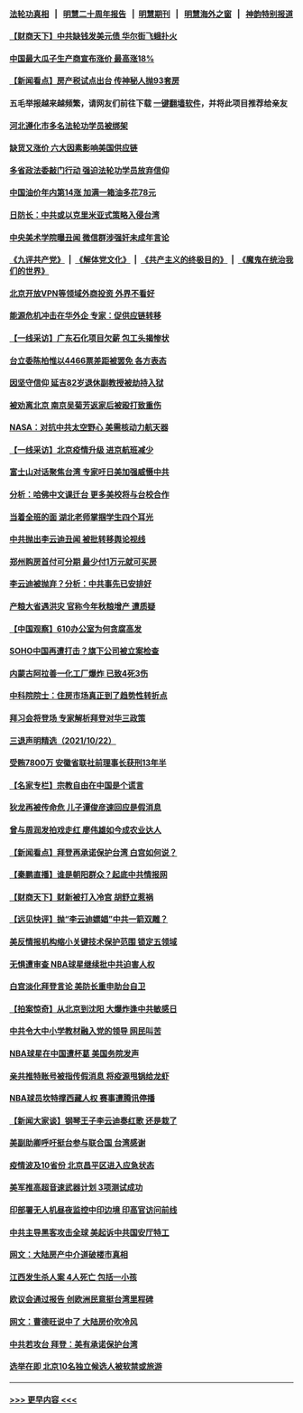 #### [法轮功真相](https://github.com/gfw-breaker/truth/blob/master/README.md?t=0) &nbsp;&nbsp;|&nbsp;&nbsp; [明慧二十周年报告](https://github.com/gfw-breaker/mh-reports/blob/master/README.md?t=0) &nbsp;&nbsp;|&nbsp;&nbsp;[明慧期刊](https://github.com/gfw-breaker/mh-qikan) &nbsp;&nbsp;|&nbsp;&nbsp; [明慧海外之窗](https://github.com/gfw-breaker/mh-news/blob/master/README.md?t=0) &nbsp;&nbsp;|&nbsp;&nbsp; [神韵特别报道](https://github.com/gfw-breaker/mh-news/blob/master/shenyun.md?t=0)
#### [【财商天下】中共缺钱发美元债 华尔街飞蛾扑火](../pages/nsc413/n13325533.md?t=10241450) 
#### [中国最大瓜子生产商宣布涨价 最高涨18%](../pages/nsc413/n13325234.md?t=10241450) 
#### [【新闻看点】房产税试点出台 传神秘人抛93套房](../pages/nsc413/n13325128.md?t=10241450) 
#### 五毛举报越来越频繁，请网友们前往下载 [一键翻墙软件](https://github.com/gfw-breaker/ssr-accounts)，并将此项目推荐给亲友
#### [河北遵化市多名法轮功学员被绑架](../pages/nsc413/n13325194.md?t=10241450) 
#### [缺货又涨价 六大因素影响美国供应链](../pages/nsc413/n13325181.md?t=10241450) 
#### [多省政法委敲门行动 强迫法轮功学员放弃信仰](../pages/nsc413/n13325102.md?t=10241450) 
#### [中国油价年内第14涨 加满一箱油多花78元](../pages/nsc413/n13325147.md?t=10241450) 
#### [日防长：中共或以克里米亚式策略入侵台湾](../pages/nsc413/n13324947.md?t=10241450) 
#### [中央美术学院曝丑闻 微信群涉强奸未成年言论](../pages/nsc413/n13324956.md?t=10241450) 
#### [《九评共产党》](https://github.com/begood0513/9ping.md/blob/master/README.md) &nbsp;|&nbsp; [《解体党文化》](../../../../jtdwh.md/blob/master/README.md)  &nbsp;|&nbsp; [《共产主义的终极目的》](../../../../gczydzjmd.md/blob/master/README.md) &nbsp;|&nbsp; [《魔鬼在统治我们的世界》](../../../../mgztzwmdsj.md/blob/master/README.md) 
#### [北京开放VPN等领域外商投资 外界不看好](../pages/nsc413/n13325027.md?t=10241450) 
#### [能源危机冲击在华外企 专家：促供应链转移](../pages/nsc413/n13324933.md?t=10241450) 
#### [【一线采访】广东石化项目欠薪 包工头揭惨状](../pages/nsc413/n13324844.md?t=10241450) 
#### [台立委陈柏惟以4466票差距被罢免 各方表态](../pages/nsc413/n13324597.md?t=10241450) 
#### [因坚守信仰 延吉82岁退休副教授被劫持入狱](../pages/nsc413/n13322611.md?t=10241450) 
#### [被劝离北京 南京吴菊芳返家后被殴打致重伤](../pages/nsc413/n13324745.md?t=10241450) 
#### [NASA：对抗中共太空野心 美需核动力航天器](../pages/nsc413/n13324662.md?t=10241450) 
#### [【一线采访】北京疫情升级 进京航班减少](../pages/nsc413/n13324281.md?t=10241450) 
#### [富士山对话聚焦台湾 专家吁日美加强威慑中共](../pages/nsc413/n13323996.md?t=10241450) 
#### [分析：哈佛中文课迁台 更多美校将与台校合作](../pages/nsc413/n13324101.md?t=10241450) 
#### [当着全班的面 湖北老师掌掴学生四个耳光](../pages/nsc413/n13324237.md?t=10241450) 
#### [中共抛出李云迪丑闻 被批转移舆论视线](../pages/nsc413/n13324231.md?t=10241450) 
#### [郑州购房首付可分期 最少付1万元就可买房](../pages/nsc413/n13323868.md?t=10241450) 
#### [李云迪被抛弃？分析：中共事先已安排好](../pages/nsc413/n13324145.md?t=10241450) 
#### [产粮大省遇洪灾 官称今年秋粮增产 遭质疑](../pages/nsc413/n13324087.md?t=10241450) 
#### [【中国观察】610办公室为何贪腐高发](../pages/nsc413/n13324028.md?t=10241450) 
#### [SOHO中国再遭打击？旗下公司被立案检查](../pages/nsc413/n13323771.md?t=10241450) 
#### [内蒙古阿拉善一化工厂爆炸 已致4死3伤](../pages/nsc413/n13323884.md?t=10241450) 
#### [中科院院士：住房市场真正到了趋势性转折点](../pages/nsc413/n13323643.md?t=10241450) 
#### [拜习会将登场 专家解析拜登对华三政策](../pages/nsc413/n13323196.md?t=10241450) 
#### [三退声明精选（2021/10/22）](../pages/nsc413/n13323833.md?t=10241450) 
#### [受贿7800万 安徽省联社前理事长获刑13年半](../pages/nsc413/n13323753.md?t=10241450) 
#### [【名家专栏】宗教自由在中国是个谎言](../pages/nsc413/n13322802.md?t=10241450) 
#### [狄龙再被传命危 儿子谭俊彦速回应是假消息](../pages/nsc413/n13323603.md?t=10241450) 
#### [曾与周润发拍戏走红 廖伟雄如今成农业达人](../pages/nsc413/n13323489.md?t=10241450) 
#### [【新闻看点】拜登再承诺保护台湾 白宫如何说？](../pages/nsc413/n13323501.md?t=10241450) 
#### [【秦鹏直播】谁是朝阳群众？起底中共情报网](../pages/nsc413/n13323529.md?t=10241450) 
#### [【财商天下】财新被打入冷宫 胡舒立惹祸](../pages/nsc413/n13323452.md?t=10241450) 
#### [【远见快评】抛“李云迪嫖娼”中共一箭双雕？](../pages/nsc413/n13323511.md?t=10241450) 
#### [美反情报机构缩小关键技术保护范围 锁定五领域](../pages/nsc413/n13323440.md?t=10241450) 
#### [无惧遭审查 NBA球星继续批中共迫害人权](../pages/nsc413/n13323367.md?t=10241450) 
#### [白宫淡化拜登言论 美防长重申助台自卫](../pages/nsc413/n13323321.md?t=10241450) 
#### [【拍案惊奇】从北京到沈阳 大爆炸逢中共敏感日](../pages/nsc413/n13323071.md?t=10241450) 
#### [中共令大中小学教材融入党的领导 网民叫苦](../pages/nsc413/n13323138.md?t=10241450) 
#### [NBA球星在中国遭杯葛 美国务院发声](../pages/nsc413/n13323267.md?t=10241450) 
#### [亲共推特账号被指传假消息 将疫源甩锅给龙虾](../pages/nsc413/n13323065.md?t=10241450) 
#### [NBA球员坎特撑西藏人权 赛事遭腾讯停播](../pages/nsc413/n13322627.md?t=10241450) 
#### [【新闻大家谈】钢琴王子李云迪奏红歌 还是栽了](../pages/nsc413/n13323051.md?t=10241450) 
#### [美副助卿呼吁挺台参与联合国 台湾感谢](../pages/nsc413/n13321601.md?t=10241450) 
#### [疫情波及10省份 北京昌平区进入应急状态](../pages/nsc413/n13322389.md?t=10241450) 
#### [美军推高超音速武器计划 3项测试成功](../pages/nsc413/n13322521.md?t=10241450) 
#### [印部署无人机昼夜监控中印边境 印高官访问前线](../pages/nsc413/n13320156.md?t=10241450) 
#### [中共主导黑客攻击全球 美起诉中共国安厅特工](../pages/nsc413/n13319935.md?t=10241450) 
#### [网文：大陆房产中介道破楼市真相](../pages/nsc413/n13322388.md?t=10241450) 
#### [江西发生杀人案 4人死亡 包括一小孩](../pages/nsc413/n13322410.md?t=10241450) 
#### [欧议会通过报告 创欧洲民意挺台湾里程碑](../pages/nsc413/n13321578.md?t=10241450) 
#### [网文：曹德旺说中了 大陆房价吹冷风](../pages/nsc413/n13322161.md?t=10241450) 
#### [中共若攻台 拜登：美有承诺保护台湾](../pages/nsc413/n13321341.md?t=10241450) 
#### [选举在即 北京10名独立候选人被软禁或旅游](../pages/nsc413/n13322344.md?t=10241450) 

----
#### [ >>> 更早内容 <<< ](../indexes/nsc413-earlier.md)

